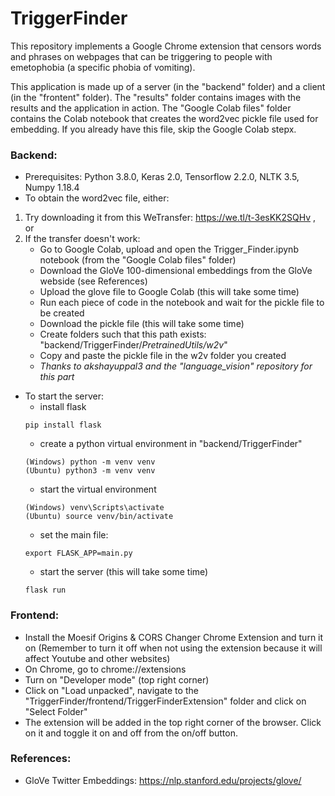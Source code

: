 # TriggerFinder

This repository implements a Google Chrome extension that censors words and phrases on webpages that can be triggering to people with emetophobia (a specific phobia of vomiting).

This application is made up of a server (in the "backend" folder) and a client (in the "frontent" folder). The "results" folder contains images with the results and the application in action. The "Google Colab files" folder contains the Colab notebook that creates the word2vec pickle file used for embedding. If you already have this file, skip the Google Colab stepx.

### Backend:
- Prerequisites: Python 3.8.0, Keras 2.0, Tensorflow 2.2.0, NLTK 3.5, Numpy 1.18.4
- To obtain the word2vec file, either:
1. Try downloading it from this WeTransfer: https://we.tl/t-3esKK2SQHv , or
2. If the transfer doesn't work:
    - Go to Google Colab, upload and open the Trigger_Finder.ipynb notebook (from the "Google Colab files" folder)
    - Download the GloVe 100-dimensional embeddings from the GloVe webside (see References)
    - Upload the glove file to Google Colab (this will take some time)
    - Run each piece of code in the notebook and wait for the pickle file to be created
    - Download the pickle file (this will take some time)
    - Create folders such that this path exists: "backend/TriggerFinder/*PretrainedUtils/w2v*"
    - Copy and paste the pickle file in the w2v folder you created
    - *Thanks to akshayuppal3 and the "language_vision" repository for this part*
- To start the server:
    - install flask 
    ```
    pip install flask
    ```
    - create a python virtual environment in "backend/TriggerFinder" 
    ```
    (Windows) python -m venv venv
    (Ubuntu) python3 -m venv venv
    ```
    - start the virtual environment 
    ```
    (Windows) venv\Scripts\activate
    (Ubuntu) source venv/bin/activate
    ```
    - set the main file: 
    ```
    export FLASK_APP=main.py
    ```
    - start the server (this will take some time)
    ```
    flask run
    ```

### Frontend:
- Install the Moesif Origins & CORS Changer Chrome Extension and turn it on (Remember to turn it off when not using the extension because it will affect Youtube and other websites)
- On Chrome, go to chrome://extensions
- Turn on "Developer mode" (top right corner)
- Click on "Load unpacked", navigate to the "TriggerFinder/frontend/TriggerFinderExtension" folder and click on "Select Folder"
- The extension will be added in the top right corner of the browser. Click on it and toggle it on and off from the on/off button.

### References:
- GloVe Twitter Embeddings: https://nlp.stanford.edu/projects/glove/
